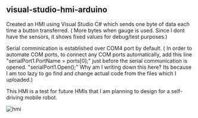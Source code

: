 ## visual-studio-hmi-arduino

Created an HMI using Visual Studio C# which sends one byte of data each time a button transferred. ( More bytes when gauge is used. Since I dont have the sensors, it shows fixed values for debug/test purposes.) 

Serial comminication is established over COM4 port by default. 
( In order to automate COM ports, to connect any COM ports automatically, add this line "serialPort1.PortName = ports[0];" just before the serial communication is opened. "serialPort1.Open();" Why am I writing down this here? Its because I am too lazy to go find and change actual code from the files which I uploaded.)

This HMI is a test for future HMIs that I am planning to design for a self-driving mobile robot.


![hmi](https://user-images.githubusercontent.com/49839246/166993681-780771ac-da2b-4eb7-bd57-c5f49f6d1454.PNG)
